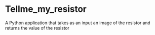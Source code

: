 # Tellme_my_resistor

A Python application that takes as an input an image of the resistor and returns the value of the resistor
